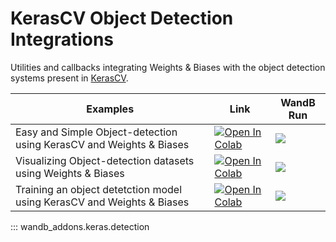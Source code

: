 # KerasCV Object Detection Integrations

Utilities and callbacks integrating Weights & Biases with the object detection systems present in [KerasCV](https://github.com/keras-team/keras-cv).


|Examples|Link|WandB Run|
|---|---|---|
|Easy and Simple Object-detection using KerasCV and Weights & Biases| [![Open In Colab](https://colab.research.google.com/assets/colab-badge.svg)](https://colab.research.google.com/github/soumik12345/wandb-addons/blob/docs-update/docs/keras/examples/object_detection_inference.ipynb) | [![](https://raw.githubusercontent.com/wandb/assets/main/wandb-github-badge-gradient.svg)](https://wandb.ai/geekyrakshit/keras-community-days/runs/9jifx9en) |
|Visualizing Object-detection datasets using Weights & Biases| [![Open In Colab](https://colab.research.google.com/assets/colab-badge.svg)](https://colab.research.google.com/github/soumik12345/wandb-addons/blob/docs-update/docs/keras/examples/visualize_dataset.ipynb) | [![](https://raw.githubusercontent.com/wandb/assets/main/wandb-github-badge-gradient.svg)](https://wandb.ai/geekyrakshit/keras-community-days/runs/yticgbrk) |
|Training an object detetction model using KerasCV and Weights & Biases| [![Open In Colab](https://colab.research.google.com/assets/colab-badge.svg)](https://colab.research.google.com/github/soumik12345/wandb-addons/blob/docs-update/docs/keras/examples/train_retinanet.ipynb) | [![](https://raw.githubusercontent.com/wandb/assets/main/wandb-github-badge-gradient.svg)](https://wandb.ai/geekyrakshit/keras-cv-callbacks/runs/fkyseyuo) |


::: wandb_addons.keras.detection

